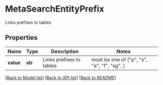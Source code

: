 # MetaSearchEntityPrefix

Links prefixes to tables

## Properties
Name | Type | Description | Notes
------------ | ------------- | ------------- | -------------
**value** | **str** | Links prefixes to tables |  must be one of ["p", "s", "a", "f", "sg", ]

[[Back to Model list]](../README.md#documentation-for-models) [[Back to API list]](../README.md#documentation-for-api-endpoints) [[Back to README]](../README.md)


